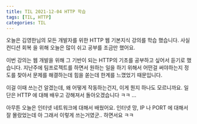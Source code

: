 ```yaml
---
title: TIL 2021-12-04 HTTP 학습 
tags: [TIL, HTTP]
categories: TIL
---
```

오늘은 김영한님의 모든 개발자를 위한 HTTP 웹 기본지식 강의를 학습 했습니다. 
사실 컨디션 회복 을 위해 오늘은 많이 쉬고 공부를 조금만 했어요. 

이번 강의는 웹 개발을 위해 그 기반이 되는 HTTP의 기초를 공부하고 싶어서 듣기로 했습니다. 
지난주에 팀프로젝트를 하면서 원하는 일을 하기 위해서 어떤걸 써야하는지 정도를 찾아서 문제를 해결하는데
힘을 쏟는데 한계를 느꼈었기 때문입니다. 

이걸 이때 쓰는건 알겠는데, 왜 어떻게 작동하는건지, 이게 뭔지 하나도 모르니까요.
일단은 HTTP 에 대해 배우고 강해져서 돌아오겠습니다 ㅋㅋ ...

아무튼 오늘은 인터넷 네트워크에 대해서 배웠어요. 
인터넷 망, IP 나 PORT 에 대해서 잘 몰랐었는데 아 그래서 이렇게 쓰는거였군.. 하면서요 ㅋㅋ 


